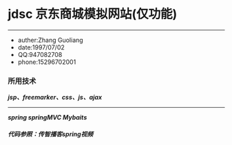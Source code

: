 # jdsc 京东商城模拟网站(仅功能)
***
* auther:Zhang Guoliang
* date:1997/07/02
* QQ:947082708
* phone:15296702001

### 所用技术
**_jsp、freemarker、css、js、ajax_**
***
**_spring springMVC Mybaits_**

##### 代码参照：传智播客spring视频